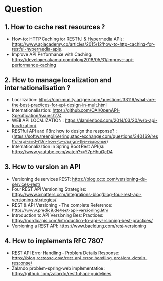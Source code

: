 # Question

## 1. How to cache rest resources ?
- How-to: HTTP Caching for RESTful & Hypermedia APIs: https://www.apiacademy.co/articles/2015/12/how-to-http-caching-for-restful-hypermedia-apis.
- Improve API Performance with Caching: https://developer.akamai.com/blog/2018/05/31/improve-api-performance-caching


## 2. How to manage localization and internationalisation ?
- Localization: https://community.apigee.com/questions/33116/what-are-the-best-practices-for-api-design-in-mult.html
- Internationalisation: https://github.com/OAI/OpenAPI-Specification/issues/274
- WEB API LOCALIZATION : https://damienbod.com/2014/03/20/web-api-localization/
- RESTful API and i18n: how to design the response? : (https://softwareengineering.stackexchange.com/questions/340469/restful-api-and-i18n-how-to-design-the-response)
- Internationalization in Spring Boot Rest API(s): https://www.youtube.com/watch?v=Y7pHhui0cD4

## 3. How to version an API
- Versioning de services REST: https://blog.octo.com/versioning-de-services-rest/
- Four REST API Versioning Strategies: https://www.xmatters.com/integrations-blog/blog-four-rest-api-versioning-strategies/
- REST & API Versioning - The complete Reference: https://www.predic8.de/rest-api-versioning.htm
- Introduction to API Versioning Best Practices: https://nordicapis.com/introduction-to-api-versioning-best-practices/
- Versioning a REST API: https://www.baeldung.com/rest-versioning

## 4. How to implements RFC 7807
- REST API Error Handling - Problem Details Response: https://blog.restcase.com/rest-api-error-handling-problem-details-response/
- Zalando problem-spring-web implementation : https://github.com/zalando/restful-api-guidelines


